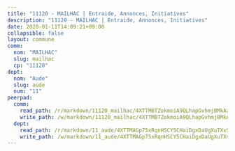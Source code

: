 ```yaml
---
title: "11120 - MAILHAC | Entraide, Annonces, Initiatives"
description: "11120 - MAILHAC | Entraide, Annonces, Initiatives"
date: 2020-01-11T14:09:21+09:00
collapsible: false
layout: commune
comm:
  nom: "MAILHAC"
  slug: mailhac
  cp: "11120"
dept:
  nom: "Aude"
  slug: aude
  num: "11"
peerpad:
  comm:
    read_path: /r/markdown/11120_mailhac/4XTTMBTZokmoiA9QLhapGvhmjBMkAz24SqSj4oJfXmMJmk59f
    write_path: /w/markdown/11120_mailhac/4XTTMBTZokmoiA9QLhapGvhmjBMkAz24SqSj4oJfXmMJmk59f-K3TgUTAoz7j1nTET4wumbWjffa9owPHgzK6tKijE7AfCK2NFsvU8L6PuEqc3AjPHEU6m5eM99vK41xDuL1Dqr3pgQF6F2AuSUR5fpPLCnbXLMocwvFikpsvjFFztJy5j27xxYHb3
  dept:
    read_path: /r/markdown/11_aude/4XTTMAGp75xRqnHSCY5CHaiDgxDaUgXuTXvSZDHnY1JdjJiUk
    write_path: /w/markdown/11_aude/4XTTMAGp75xRqnHSCY5CHaiDgxDaUgXuTXvSZDHnY1JdjJiUk-K3TgUenjCPDfs1W21bst2JvrPDW324QBfMvPid11puzXxXGQEeNw9p4QtfnUhSn4LYSwR6UDBQmdr3wFq2CDRGqNz2QynSm58zgCpz2PKP6Y24UTpxW22MudfeZ339ZPKnHm6XTr
---
```



